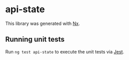 # api-state

This library was generated with [Nx](https://nx.dev).

## Running unit tests

Run `ng test api-state` to execute the unit tests via [Jest](https://jestjs.io).
